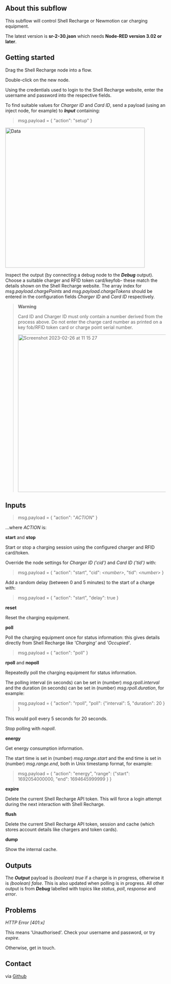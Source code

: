 ## About this subflow

This subflow will control Shell Recharge or Newmotion car charging equipment.

The latest version is **sr-2-30.json** which needs **Node-RED version 3.02 or later**.

## Getting started

Drag the Shell Recharge node into a flow.

Double-click on the new node.

Using the credentials used to login to the Shell Recharge website, enter the username and password into the respective fields.

To find suitable values for _Charger ID_ and _Card ID_, send a payload (using an inject node, for example) to **_Input_** containing:

> msg.payload = { "action": "setup" }

<img width="438" alt="Data" src="https://user-images.githubusercontent.com/2021563/221404599-3fc7cf22-d4d2-4f6d-a7b0-1c2da7774fa2.png">

Inspect the output (by connecting a debug node to the **_Debug_** output). Choose a suitable charger and RFID token card/keyfob- these match the details shown on the Shell Recharge website. The array index for _msg.payload.chargePoints_ and _msg.payload.chargeTokens_ should be entered in the configuration fields _Charger ID_ and _Card ID_ respectively.

> __Warning__ 
>
> Card ID and Charger ID must only contain a number derived from the process above. Do not enter the charge card number as printed on a key fob/RFID token card or charge point serial number.
>
> <img width="493" alt="Screenshot 2023-02-26 at 11 15 27" src="https://user-images.githubusercontent.com/2021563/221416402-dcf6de7b-a260-4730-b201-865174e37598.png">

## Inputs

> msg.payload = { "action": "_ACTION_" }

...where _ACTION_ is:

**start** and **stop**

Start or stop a charging session using the configured charger and RFID card/token.

Override the node settings for _Charger ID ('cid')_ and _Card ID ('tid')_ with:

> msg.payload = { "action": "start", "cid": _\<number\>_, "tid": _\<number\>_ }

Add a random delay (between 0 and 5 minutes) to the start of a charge with:

> msg.payload = { "action": "start", "delay": true }

**reset**

Reset the charging equipment.

**poll**

Poll the charging equipment once for status information: this gives details directly from Shell Recharge like _'Charging'_ and _'Occupied'_. 

> msg.payload = { "action": "poll" }

**rpoll** and **nopoll**

Repeatedly poll the charging equipment for status information.

The polling interval (in seconds) can be set in (number) _msg.rpoll.interval_ and the duration (in seconds) can be set in (number) _msg.rpoll.duration_, for example:

> msg.payload = { "action": "rpoll", "poll": {"interval": 5, "duration": 20 } }

This would poll every 5 seconds for 20 seconds.

Stop polling with _nopoll_.

**energy**

Get energy consumption information.

The start time is set in (number) _msg.range.start_ and the end time is set in (number) _msg.range.end_, both in Unix timestamp format, for example:

> msg.payload = { "action": "energy", "range": {"start": 1692054000000, "end": 1694645999999 } }

**expire**

Delete the current Shell Recharge API token. This will force a login attempt during the next interaction with Shell Recharge.

**flush**

Delete the current Shell Recharge API token, session and cache (which stores account details like chargers and token cards).

**dump**

Show the internal cache.

## Outputs

The **_Output_** payload is _(boolean) true_ if a charge is in progress, otherwise it is _(boolean) false_. This is also updated when polling is in progress. All other output is from **_Debug_** labelled with topics like _status_, _poll_, _response_ and _error_.

## Problems

_HTTP Error [401:x]_

This means 'Unauthorised'. Check your username and password, or try _expire_.

Otherwise, get in touch.

## Contact

via [Github](https://github.com/dgthomson/nodered-shellrecharge)




